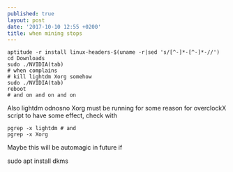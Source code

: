 ```yaml
---
published: true
layout: post
date: '2017-10-10 12:55 +0200'
title: when mining stops
---
```

    aptitude -r install linux-headers-$(uname -r|sed 's/[^-]*-[^-]*-//')
    cd Downloads
    sudo ./NVIDIA(tab)
    # when complains
    # kill lightdm Xorg somehow
    sudo ./NVIDIA(tab)
    reboot
    # and on and on and on
    
Also lightdm odnosno Xorg must be running for some reason for overclockX script to have some effect, check with

    pgrep -x lightdm # and
    pgrep -x Xorg
    
Maybe this will be automagic in future if

   sudo apt install dkms